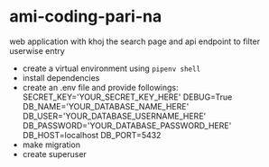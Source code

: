 # ami-coding-pari-na
web application with khoj the search page and api endpoint to filter userwise entry

- create a virtual environment using `pipenv shell`
- install dependencies
- create an .env file and provide followings:
    SECRET_KEY='YOUR_SECRET_KEY_HERE'
    DEBUG=True
    DB_NAME='YOUR_DATABASE_NAME_HERE'
    DB_USER='YOUR_DATABASE_USERNAME_HERE'
    DB_PASSWORD='YOUR_DATABASE_PASSWORD_HERE'
    DB_HOST=localhost
    DB_PORT=5432
- make migration
- create superuser